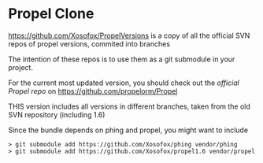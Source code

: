 Propel Clone
============

https://github.com/Xosofox/PropelVersions is a copy of all the official SVN repos of propel versions, commited into branches

The intention of these repos is to use them as a git submodule in your project.

For the current most updated version, you should check out the *official Propel repo* on
https://github.com/propelorm/Propel

THIS version includes all versions in different branches, taken from the old SVN repository (including 1.6)

Since the bundle depends on phing and propel, you might want to include

    > git submodule add https://github.com/Xosofox/phing vendor/phing
    > git submodule add https://github.com/Xosofox/propel1.6 vendor/propel
